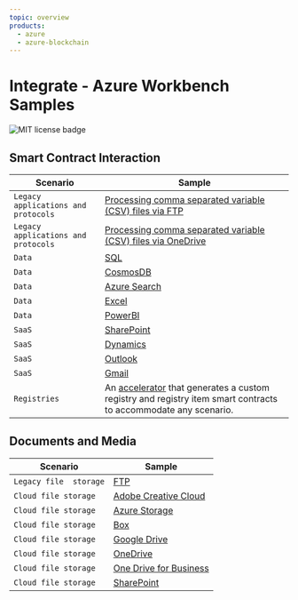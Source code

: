 ```yaml
---
topic: overview
products:
  - azure
  - azure-blockchain	
---
```


# Integrate - Azure Workbench Samples
![MIT license badge](https://img.shields.io/badge/license-MIT-green.svg)

## Smart Contract Interaction 
| Scenario | Sample |
|-------------|-------------|
| `Legacy applications and protocols`       | [Processing comma separated variable (CSV) files via FTP](https://github.com/Azure-Samples/blockchain/tree/master/blockchain-development-kit/integrate/ftp/inbound/blockchain-workbench) |
| `Legacy applications and protocols`       | [Processing comma separated variable (CSV) files via OneDrive](https://github.com/Azure-Samples/blockchain/blob/master/blockchain-development-kit/integrate/files/csv/blockchain-workbench/README.md) |
| `Data` | [SQL](https://docs.microsoft.com/en-us/azure/blockchain/workbench/data-sql-management-studio) |
| `Data` | [CosmosDB](https://github.com/Azure-Samples/blockchain/tree/master/blockchain-development-kit/integrate/data/cosmosdb/blockchain-workbench) |
| `Data` | [Azure Search](https://github.com/Azure-Samples/blockchain/tree/master/blockchain-development-kit/integrate/data/azure-search/blockchain-workbench) |
| `Data` | [Excel](https://github.com/Azure-Samples/blockchain/tree/master/blockchain-development-kit/integrate/data/excel/blockchain-workbench) |
| `Data` | [PowerBI](https://github.com/Azure-Samples/blockchain/tree/master/blockchain-development-kit/integrate/data/powerbi/blockchain-workbench) |
| `SaaS` | [SharePoint](https://github.com/Azure-Samples/blockchain/blob/master/blockchain-development-kit/accelerators/attestable-documents-and-media/blockchain-workbench/sharepoint/README.md) |
| `SaaS` | [Dynamics](https://github.com/Azure-Samples/blockchain/tree/master/blockchain-development-kit/integrate/saas/dynamics/cds) |
| `SaaS` | [Outlook](https://github.com/Azure-Samples/blockchain/tree/master/blockchain-development-kit/integrate/saas/outlook/send/blockchain-workbench) |
| `SaaS` | [Gmail](https://github.com/Azure-Samples/blockchain/blob/master/blockchain-development-kit/integrate/saas/gmail/send/blockchain-workbench/README.md) |
| `Registries` | An [accelerator](https://github.com/Azure-Samples/blockchain/tree/master/blockchain-development-kit/accelerators/registry-generator) that generates a custom registry and registry item smart contracts to accommodate any scenario. |

## Documents and Media 
| Scenario | Sample |
|-------------|-------------|
| `Legacy file  storage`       | [FTP](https://github.com/Azure-Samples/blockchain/tree/master/blockchain-development-kit/accelerators/attestable-documents-and-media/blockchain-workbench/ftp) |
| `Cloud file storage`       | [Adobe Creative Cloud](https://github.com/Azure-Samples/blockchain/blob/master/blockchain-development-kit/accelerators/attestable-documents-and-media/blockchain-workbench/AdobeCreativeCloud/README.md) |
| `Cloud file storage`       | [Azure Storage](https://github.com/Azure-Samples/blockchain/tree/master/blockchain-development-kit/accelerators/attestable-documents-and-media/blockchain-workbench/azure-blob-storage) |
| `Cloud file storage`       | [Box](https://github.com/Azure-Samples/blockchain/tree/master/blockchain-development-kit/accelerators/attestable-documents-and-media/blockchain-workbench/box) |
| `Cloud file storage`       | [Google Drive](https://github.com/Azure-Samples/blockchain/blob/master/blockchain-development-kit/accelerators/attestable-documents-and-media/blockchain-workbench/google/README.md) |
| `Cloud file storage`       | [OneDrive](https://github.com/Azure-Samples/blockchain/blob/master/blockchain-development-kit/accelerators/attestable-documents-and-media/blockchain-workbench/onedrive/README.md) |
| `Cloud file storage`       | [One Drive for Business](https://github.com/Azure-Samples/blockchain/blob/master/blockchain-development-kit/accelerators/attestable-documents-and-media/blockchain-workbench/onedrive-for-business/README.md) |
| `Cloud file storage`       | [SharePoint](https://github.com/Azure-Samples/blockchain/tree/master/blockchain-development-kit/accelerators/attestable-documents-and-media/blockchain-workbench/sharepoint) |
